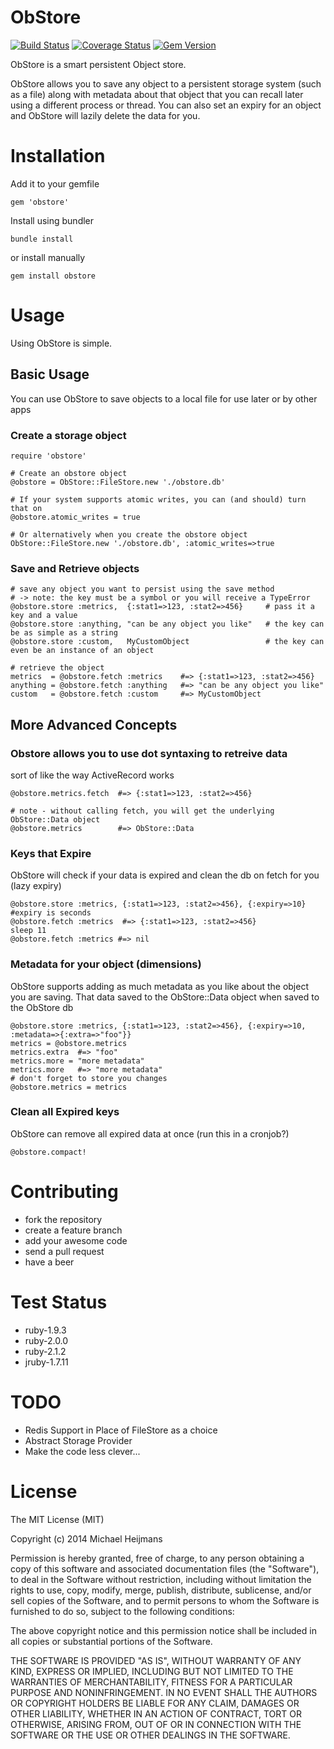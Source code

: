 ObStore
===

[![Build Status](https://travis-ci.org/parabuzzle/obstore.svg)](https://travis-ci.org/parabuzzle/obstore) [![Coverage Status](https://coveralls.io/repos/parabuzzle/obstore/badge.png?branch=master)](https://coveralls.io/r/parabuzzle/obstore?branch=master) [![Gem Version](https://badge.fury.io/rb/obstore.svg)](http://badge.fury.io/rb/obstore)

ObStore is a smart persistent Object store.

ObStore allows you to save any object to a persistent storage system (such as a file) along with metadata about that object that you can recall later using a different process or thread. You can also set an expiry for an object and ObStore will lazily delete the data for you.

# Installation

Add it to your gemfile
```
gem 'obstore'
```

Install using bundler
```
bundle install
```

or install manually
```
gem install obstore
```

# Usage
Using ObStore is simple.

## Basic Usage
You can use ObStore to save objects to a local file for use later or by other apps

### Create a storage object

```
require 'obstore'

# Create an obstore object
@obstore = ObStore::FileStore.new './obstore.db'

# If your system supports atomic writes, you can (and should) turn that on
@obstore.atomic_writes = true

# Or alternatively when you create the obstore object
ObStore::FileStore.new './obstore.db', :atomic_writes=>true
```
### Save and Retrieve objects
```
# save any object you want to persist using the save method
# -> note: the key must be a symbol or you will receive a TypeError
@obstore.store :metrics,  {:stat1=>123, :stat2=>456}     # pass it a key and a value
@obstore.store :anything, "can be any object you like"   # the key can be as simple as a string
@obstore.store :custom,   MyCustomObject                 # the key can even be an instance of an object

# retrieve the object
metrics  = @obstore.fetch :metrics    #=> {:stat1=>123, :stat2=>456}
anything = @obstore.fetch :anything   #=> "can be any object you like"
custom   = @obstore.fetch :custom     #=> MyCustomObject
```

## More Advanced Concepts

### Obstore allows you to use dot syntaxing to retreive data
sort of like the way ActiveRecord works
```
@obstore.metrics.fetch  #=> {:stat1=>123, :stat2=>456}

# note - without calling fetch, you will get the underlying ObStore::Data object
@obstore.metrics        #=> ObStore::Data
```

### Keys that Expire
ObStore will check if your data is expired and clean the db on fetch for you (lazy expiry)
```
@obstore.store :metrics, {:stat1=>123, :stat2=>456}, {:expiry=>10} #expiry is seconds
@obstore.fetch :metrics  #=> {:stat1=>123, :stat2=>456}
sleep 11
@obstore.fetch :metrics #=> nil
```

### Metadata for your object (dimensions)
ObStore supports adding as much metadata as you like about the object you are saving.
That data saved to the ObStore::Data object when saved to the ObStore db
```
@obstore.store :metrics, {:stat1=>123, :stat2=>456}, {:expiry=>10, :metadata=>{:extra=>"foo"}}
metrics = @obstore.metrics
metrics.extra  #=> "foo"
metrics.more = "more metadata"
metrics.more   #=> "more metadata"
# don't forget to store you changes
@obstore.metrics = metrics
```

### Clean all Expired keys
ObStore can remove all expired data at once (run this in a cronjob?)
```
@obstore.compact!
```

# Contributing
 * fork the repository
 * create a feature branch
 * add your awesome code
 * send a pull request
 * have a beer

# Test Status
 * ruby-1.9.3
 * ruby-2.0.0
 * ruby-2.1.2
 * jruby-1.7.11

# TODO
 * Redis Support in Place of FileStore as a choice
 * Abstract Storage Provider
 * Make the code less clever...

# License
The MIT License (MIT)

Copyright (c) 2014 Michael Heijmans

Permission is hereby granted, free of charge, to any person obtaining a copy
of this software and associated documentation files (the "Software"), to deal
in the Software without restriction, including without limitation the rights
to use, copy, modify, merge, publish, distribute, sublicense, and/or sell
copies of the Software, and to permit persons to whom the Software is
furnished to do so, subject to the following conditions:

The above copyright notice and this permission notice shall be included in
all copies or substantial portions of the Software.

THE SOFTWARE IS PROVIDED "AS IS", WITHOUT WARRANTY OF ANY KIND, EXPRESS OR
IMPLIED, INCLUDING BUT NOT LIMITED TO THE WARRANTIES OF MERCHANTABILITY,
FITNESS FOR A PARTICULAR PURPOSE AND NONINFRINGEMENT. IN NO EVENT SHALL THE
AUTHORS OR COPYRIGHT HOLDERS BE LIABLE FOR ANY CLAIM, DAMAGES OR OTHER
LIABILITY, WHETHER IN AN ACTION OF CONTRACT, TORT OR OTHERWISE, ARISING FROM,
OUT OF OR IN CONNECTION WITH THE SOFTWARE OR THE USE OR OTHER DEALINGS IN
THE SOFTWARE.
